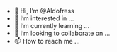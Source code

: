 - 👋 Hi, I’m @Aldofress
- 👀 I’m interested in ...
- 🌱 I’m currently learning ...
- 💞️ I’m looking to collaborate on ...
- 📫 How to reach me ...

<!---
Aldofress/Aldofress is a ✨ special ✨ repository because its `README.md` (this file) appears on your GitHub profile.
You can click the Preview link to take a look at your changes.
--->
